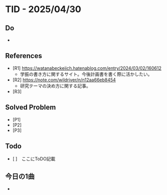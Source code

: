 # TID - 2025/04/30

## Do
- 

## References
- [R1] https://watanabeckeiich.hatenablog.com/entry/2024/03/02/160612
  -  学振の書き方に関するサイト。今後計画書を書く際に活かしたい。   
- [R2] https://note.com/wildriver/n/n12aa66eb8454
  - 研究テーマの決め方に関する記事。
- [R3] 

## Solved Problem
- [P1] 
- [P2] 
- [P3] 


## Todo
- [ ]　ここにToDO記載

## 今日の1曲
- 
